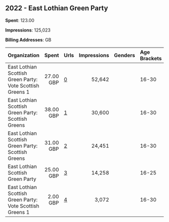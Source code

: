 ## 2022 - East Lothian Green Party 
**Spent**: 123.00

**Impressions**: 125,023

**Billing Addresses**: GB

|Organization|Spent|Urls|Impressions|Genders|Age Brackets|Country Codes|
|:---|---:|:---|---:|:---|:---|:---|
|East Lothian Scottish Green Party: Vote Scottish Greens 1|27.00 GBP|[0](https://www.snap.com/political-ads/asset/a7aa13db2c31e9f927f99f778d887fe6bfb9969b8623e2945cab1c901ecd0488?mediaType=png)|52,642||16-30|united kingdom|
|East Lothian Scottish Green Party: Scottish Greens|38.00 GBP|[1](https://www.snap.com/political-ads/asset/55dbfb8523bd174f99ae9f4cf8e52b8052b923183d308af3436fdc47bec1547c?mediaType=png)|30,600||16-30|united kingdom|
|East Lothian Scottish Green Party: Scottish Greens|31.00 GBP|[2](https://www.snap.com/political-ads/asset/e2dcfe0600705fe35067211dba1b933891a9a8c22c2eab40b0f1ad04995a7713?mediaType=png)|24,451||16-30|united kingdom|
|East Lothian Scottish Green Party|25.00 GBP|[3](https://www.snap.com/political-ads/asset/9c3d9d809f91e7f8fc7544976f1904aa008550c59e7fcee415d54beeb6f98dfd?mediaType=jpeg)|14,258||16-25|united kingdom|
|East Lothian Scottish Green Party: Vote Scottish Greens 1|2.00 GBP|[4](https://www.snap.com/political-ads/asset/60b0200f6287036c16248584506f91b0cffa1cdf10fcaa73148e7af01d7cf31a?mediaType=mp4)|3,072||16-30|united kingdom|

